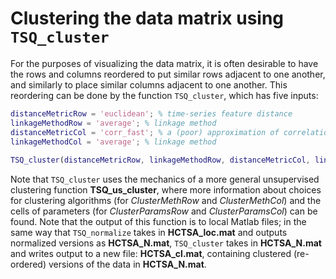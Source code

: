 # Clustering the data matrix using `TSQ_cluster`
<!--{#sec:clustering}-->

For the purposes of visualizing the data matrix, it is often desirable to have the rows and columns reordered to put similar rows adjacent to one another, and similarly to place similar columns adjacent to one another.
This reordering can be done by the function `TSQ_cluster`, which has five inputs:

```matlab
distanceMetricRow = 'euclidean'; % time-series feature distance
linkageMethodRow = 'average'; % linkage method
distanceMetricCol = 'corr_fast'; % a (poor) approximation of correlations with NaNs
linkageMethodCol = 'average'; % linkage method
    
TSQ_cluster(distanceMetricRow, linkageMethodRow, distanceMetricCol, linkageMethodCol);
```

Note that `TSQ_cluster` uses the mechanics of a more general unsupervised clustering function **TSQ_us_cluster**, where more information about choices for clustering algorithms (for *ClusterMethRow* and *ClusterMethCol*) and the cells of parameters (for *ClusterParamsRow* and *ClusterParamsCol*) can be found.
Note that the output of this function is to local Matlab files; in the same way that `TSQ_normalize` takes in **HCTSA_loc.mat** and outputs normalized versions as **HCTSA\_N.mat**, `TSQ_cluster` takes in **HCTSA\_N.mat** and writes output to a new file: **HCTSA\_cl.mat**, containing clustered (re-ordered) versions of the data in **HCTSA\_N.mat**.